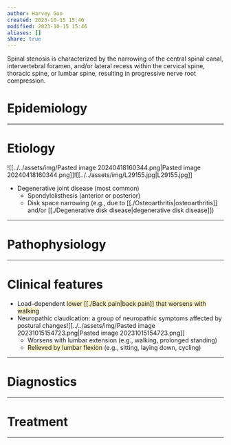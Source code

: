 ```yaml
---
author: Harvey Guo
created: 2023-10-15 15:46
modified: 2023-10-15 15:46
aliases: []
share: true
---
```

Spinal stenosis is characterized by the narrowing of the central spinal canal, intervertebral foramen, and/or lateral recess within the cervical spine, thoracic spine, or lumbar spine, resulting in progressive nerve root compression.
# Epidemiology


---
# Etiology
![[../../assets/img/Pasted image 20240418160344.png|Pasted image 20240418160344.png]]![[../../assets/img/L29155.jpg|L29155.jpg]]
- Degenerative joint disease (most common)
	- Spondylolisthesis (anterior or posterior)
	- Disk space narrowing (e.g., due to [[./Osteoarthritis|osteoarthritis]] and/or [[./Degenerative disk disease|degenerative disk disease]])

---
# Pathophysiology


---
# Clinical features
- Load-dependent <span style="background:rgba(240, 200, 0, 0.2)">lower [[./Back pain|back pain]] that worsens with walking </span>
- Neuropathic claudication: a group of neuropathic symptoms affected by postural changes![[../../assets/img/Pasted image 20231015154723.png|Pasted image 20231015154723.png]]
	- Worsens with lumbar extension (e.g., walking, prolonged standing)
	- <span style="background:rgba(240, 200, 0, 0.2)">Relieved by lumbar flexion</span> (e.g., sitting, laying down, cycling)

---
# Diagnostics


---
# Treatment


---
